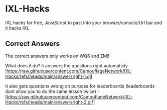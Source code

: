# IXL-Hacks
IXL hacks for free, JavaScript to past into your browser/console/Url bar and it hacks IXL
## Correct Answers
The correct answers only works on WQ6 and ZM6

What does it do?
It answers the quesitons right automaticly
!https://raw.githubusercontent.com/CamouflageNetwork/IXL-Hacks/refs/heads/main/answersright-1.gif

It also gets questions wrong on purpose for leaderboards (leaderboards dont allow you to do the same lesson twice)
![https://raw.githubusercontent.com/CamouflageNetwork/IXL-Hacks/refs/heads/main/answersright-2.gif]
